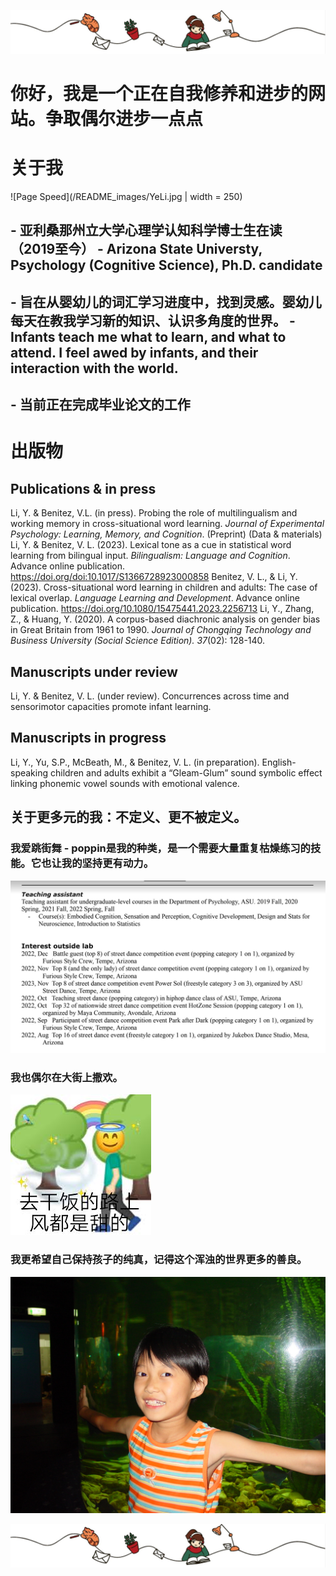 ![Page Speed](/README_images/LofiGirl.JPG)

# 你好，我是一个正在自我修养和进步的网站。争取偶尔进步一点点

# 关于我
![Page Speed](/README_images/YeLi.jpg | width = 250)
## - 亚利桑那州立大学心理学认知科学博士生在读（2019至今） - Arizona State Universty, Psychology (Cognitive Science), Ph.D. candidate
## - 旨在从婴幼儿的词汇学习进度中，找到灵感。婴幼儿每天在教我学习新的知识、认识多角度的世界。 - Infants teach me what to learn, and what to attend. I feel awed by infants, and their interaction with the world.
## - 当前正在完成毕业论文的工作

# 出版物
## Publications & in press
Li, Y. & Benitez, V.L. (in press). Probing the role of multilingualism and working memory in cross-situational word learning. *Journal of Experimental Psychology: Learning, Memory, and Cognition*. (Preprint) (Data & materials)
Li, Y. & Benitez, V. L. (2023). Lexical tone as a cue in statistical word learning from bilingual input. *Bilingualism: Language and Cognition*. Advance online publication. https://doi.org/doi:10.1017/S1366728923000858
Benitez, V. L., & Li, Y. (2023). Cross-situational word learning in children and adults: The case of lexical overlap. *Language Learning and Development*. Advance online publication. https://doi.org/10.1080/15475441.2023.2256713 
Li, Y., Zhang, Z., & Huang, Y. (2020). A corpus-based diachronic analysis on gender bias in Great Britain from 1961 to 1990. *Journal of Chongqing Technology and Business University (Social Science Edition). 37*(02): 128-140.
## Manuscripts under review
Li, Y. & Benitez, V. L. (under review). Concurrences across time and sensorimotor capacities promote infant learning.
## Manuscripts in progress
Li, Y., Yu, S.P., McBeath, M., & Benitez, V. L. (in preparation). English-speaking children and adults exhibit a “Gleam-Glum” sound symbolic effect linking phonemic vowel sounds with emotional valence.


## 关于更多元的我：不定义、更不被定义。
### 我爱跳街舞 - poppin是我的种类，是一个需要大量重复枯燥练习的技能。它也让我的坚持更有动力。
![Page Speed](/README_images/BattleCV.jpeg)
### 我也偶尔在大街上撒欢。
![Page Speed](/README_images/ganfan.jpeg)
### 我更希望自己保持孩子的纯真，记得这个浑浊的世界更多的善良。
![Page Speed](/README_images/LittleYe.jpeg)


![Page Speed](/README_images/LofiGirl.JPG)
